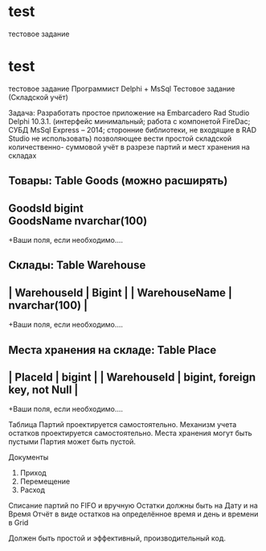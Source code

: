 # test
тестовое задание

# test
тестовое задание
Программист Delphi + MsSql
Тестовое задание (Складской учёт) 

Задача: 
Разработать простое приложение на Embarcadero Rad Studio Delphi 10.3.1. 
 (интерфейс минимальный; работа с компонетой FireDac;
 СУБД MsSql Express – 2014; сторонние библиотеки, не входящие в RAD Studio не использовать)
позволяющее вести простой складской количественно- суммовой учёт в разрезе партий и мест хранения на складах

Товары:
Table Goods (можно расширять)
---------------------------------
 GoodsId    	bigint          
 GoodsName  	nvarchar(100)   
---------------------------------
+Ваши поля, если необходимо….

Склады: 
Table Warehouse
---------------------------------
| WarehouseId   |	Bigint        |
| WarehouseName |	nvarchar(100) |
---------------------------------
+Ваши поля, если необходимо….

Места хранения на складе: 
Table Place
-----------------------------------------------
| PlaceId     |	bigint                        |
| WarehouseId |	bigint, foreign key, not Null |
-----------------------------------------------
+Ваши поля, если необходимо….

Таблица Партий проектируется самостоятельно.
Механизм учета остатков проектируется самостоятельно.
Места хранения могут быть пустыми 
Партия может быть пустой.

Документы
1) Приход 
2) Перемещение 
3) Расход

Списание партий по FIFO и вручную
Остатки должны быть на Дату и на Время
Отчёт в виде остатков на определённое время и день и времени в Grid

Должен быть простой и эффективный, производительный код.
